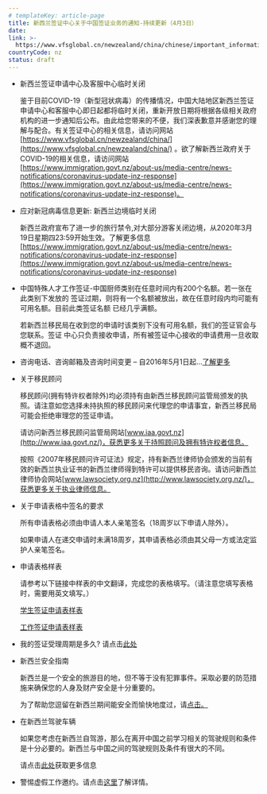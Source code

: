 ```yaml
---
# templateKey: article-page
title: 新西兰签证中心关于中国签证业务的通知-持续更新（4月3日）
date: 
link: >-
  https://www.vfsglobal.cn/newzealand/china/chinese/important_information.html
countryCode: nz
status: draft
---
```

<div class="content_div">

*   <span class="semibold">新西兰签证申请中心及客服中心临时关闭</span>

    鉴于目前COVID-19（新型冠状病毒）的传播情况，中国大陆地区新西兰签证申请中心和客服中心即日起都将临时关闭，重新开放日期将根据各级相关政府机构的进一步通知后公布。由此给您带来的不便，我们深表歉意并感谢您的理解与配合。有关签证中心的相关信息，请访问网站[https://www.vfsglobal.cn/newzealand/china/](https://www.vfsglobal.cn/newzealand/china/) 。欲了解新西兰政府关于COVID-19的相关信息，请访问网站[https://www.immigration.govt.nz/about-us/media-centre/news-notifications/coronavirus-update-inz-response](https://www.immigration.govt.nz/about-us/media-centre/news-notifications/coronavirus-update-inz-response)。

*   <span class="semibold">应对新冠病毒信息更新: 新西兰边境临时关闭</span>

    新西兰政府宣布了进一步的旅行禁令,对大部分游客关闭边境，从2020年3月19日星期四23:59开始生效。了解更多信息[https://www.immigration.govt.nz/about-us/media-centre/news-notifications/coronavirus-update-inz-response](https://www.immigration.govt.nz/about-us/media-centre/news-notifications/coronavirus-update-inz-response)

*   中国特殊人才工作签证-中国厨师类别在任意时间内有200个名额。若一张在此类别下发放的 签证过期，则将有一个名额被放出，故在任意时段内均可能有可用名额。目前此类签证名额 已经几乎满额。

    若新西兰移民局在收到您的申请时该类别下没有可用名额，我们的签证官会与您联系。签证 中心只负责接收申请，所有被签证中心接收的申请费用一旦收取概不退回。

*   咨询电话、咨询邮箱及咨询时间变更 – 自2016年5月1日起…[了解更多](pdf/note-040516.pdf)
*   <span class="semibold">关于移民顾问</span>

    移民顾问(拥有特许权者除外)均必须持有由新西兰移民顾问监管局颁发的执照。请注意如您选择未持执照的移民顾问来代理您的申请事宜，新西兰移民局可能会拒绝审理您的签证申请。

    请访问新西兰移民顾问监管局网站[www.iaa.govt.nz](http://www.iaa.govt.nz/)，获悉更多关于持照顾问及拥有特许权者信息。

    按照《2007年移民顾问许可证法》规定，持有新西兰律师协会颁发的当前有效的新西兰执业证书的新西兰律师得到特许可以提供移民咨询。请访问新西兰律师协会网站[www.lawsociety.org.nz](http://www.lawsociety.org.nz/)，获悉更多关于执业律师信息。

*   <span class="semibold">关于申请表格中签名的要求</span><span class="semibold"></span>

    所有申请表格<span class="semibold">必须</span>由申请人本人亲笔签名（<span class="semibold">18</span><span class="semibold">周岁以下申请人除外</span>）。

    如果申请人在递交申请时未满18周岁，其申请表格<span class="semibold">必须</span>由其父母一方或法定监护人亲笔签名。

*   <span class="semibold">申请表格样表</span>

    请参考以下链接中样表的中文翻译，完成您的表格填写。（<span class="semibold">请注意您</span><span class="semibold">填写表格时，需要用英文填写。</span>）

    [学生签证申请表样表](pdf/Sample_Student_Visa_Application_Form.pdf)

    [工作签证申请表样表](pdf/Sample_Work_Visa_Application_Form.pdf)

*   我的签证受理周期是多久? 请点击[此处](https://www.immigration.govt.nz/about-us/policy-and-law/how-the-immigration-system-operates/visa-application-process/how-long-it-takes-to-process-your-visa-application)
*   <span class="semibold">新西兰安全指南</span>

    新西兰是一个安全的旅游目的地，但不等于没有犯罪事件。采取必要的防范措施来确保您的人身及财产安全是十分重要的。

    为了帮助您逗留在新西兰期间能安全而愉快地度过，请[点击。](https://www.immigration.govt.nz/new-zealand-visas/options/visit/staying-safe-in-new-zealand)

*   <span class="semibold">在新西兰驾驶车辆</span>

    如果您考虑在新西兰自驾游，那么在离开中国之前学习相关的驾驶规则和条件是十分必要的。新西兰与中国之间的驾驶规则及条件有很大的不同。

    请点击[此处](http://www.drivesafe.org.nz/)获取更多信息

*   警惕虚假工作邀约。请点击[这里](disclaimer.html#2)了解详情。

</div>
